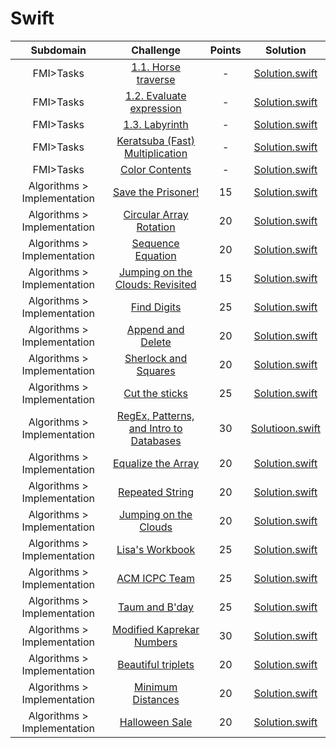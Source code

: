 # Swift

Subdomain | Challenge | Points | Solution 
:-:|:-:|:-:|:-:
FMI>Tasks|[1.1. Horse traverse](https://github.com/andy489/Programming_with_Swift/blob/master/FMI%20Tasks/Task%201.1.%20Horse%20traverse.md)|-|[Solution.swift](https://github.com/andy489/Programming_with_Swift/blob/master/FMI%20Tasks/Task%201.1.%20Solution.swift)
FMI>Tasks|[1.2. Evaluate expression](https://github.com/andy489/Programming_with_Swift/blob/master/FMI%20Tasks/Task%201.2.%20Evaluate%20expression.md)|-|[Solution.swift](https://github.com/andy489/Programming_with_Swift/blob/master/FMI%20Tasks/Task%201.2.%20Solution.swift)
FMI>Tasks|[1.3. Labyrinth](https://github.com/andy489/Programming_with_Swift/blob/master/FMI%20Tasks/Task%201.3.%20Labyrinth.md)|-|[Solution.swift](https://github.com/andy489/Programming_with_Swift/blob/master/FMI%20Tasks/Task%201.3.%20Solution.swift)
FMI>Tasks|[Keratsuba (Fast) Multiplication](https://github.com/andy489/Programming_with_Swift/blob/master/FMI%20Tasks/Fast%20Multiplication.swift)|-|[Solution.swift](https://github.com/andy489/Programming_with_Swift/blob/master/FMI%20Tasks/Fast%20Multiplication.swift)
FMI>Tasks|[Color Contents](https://github.com/andy489/Programming_with_Swift/blob/master/FMI%20Tasks/Color%20Contents.swift)|-|[Solution.swift](https://github.com/andy489/Programming_with_Swift/blob/master/FMI%20Tasks/Color%20Contents.swift)
Algorithms > Implementation| [Save the Prisoner!](https://www.hackerrank.com/challenges/save-the-prisoner/problem)|15| [Solution.swift](https://github.com/andy489/Programming_with_Swift/blob/master/Algorithms/Implementation/Save%20the%20Prisoner!.swift)|
Algorithms > Implementation | [Circular Array Rotation](https://www.hackerrank.com/challenges/circular-array-rotation/problem) | 20 |[Solution.swift](https://github.com/andy489/Programming_with_Swift/blob/master/Algorithms/Implementation/Circular%20Array%20Rotation.swift)
Algorithms > Implementation | [Sequence Equation](https://www.hackerrank.com/challenges/permutation-equation/problem) | 20 | [Solution.swift](https://github.com/andy489/Programming_with_Swift/blob/master/Algorithms/Implementation/Sequence%20Equation.swift)
Algorithms > Implementation | [Jumping on the Clouds: Revisited](https://www.hackerrank.com/challenges/jumping-on-the-clouds-revisited/problem)| 15 | [Solution.swift](https://github.com/andy489/Programming_with_Swift/blob/master/Algorithms/Implementation/Jumping%20on%20the%20Clouds:%20Revisited.swift)
Algorithms > Implementation | [Find Digits](https://www.hackerrank.com/challenges/find-digits/problem) | 25 | [Solution.swift](https://github.com/andy489/Programming_with_Swift/blob/master/Algorithms/Implementation/Find%20Digits.swift)
Algorithms > Implementation | [Append and Delete](https://www.hackerrank.com/challenges/append-and-delete/problem) | 20 | [Solution.swift](https://github.com/andy489/Programming_with_Swift/blob/master/Algorithms/Implementation/Append%20and%20Delete.swift)
Algorithms > Implementation | [Sherlock and Squares](https://www.hackerrank.com/challenges/sherlock-and-squares/problem) | 20 | [Solution.swift](https://github.com/andy489/Programming_with_Swift/blob/master/Algorithms/Implementation/Sherlock%20and%20Squares.swift)
Algorithms > Implementation | [Cut the sticks](https://www.hackerrank.com/challenges/cut-the-sticks/problem) | 25 | [Solution.swift](https://github.com/andy489/Programming_with_Swift/blob/master/Algorithms/Implementation/Cut%20the%20sticks.swift)
Algorithms > Implementation | [RegEx, Patterns, and Intro to Databases](https://www.hackerrank.com/challenges/30-regex-patterns/problem) |30| [Solutioon.swift](https://github.com/andy489/Programming_with_Swift/blob/master/Algorithms/Implementation/RegEx%2C%20Patterns%2C%20and%20Intro%20to%20Databases.swift)
Algorithms > Implementation | [Equalize the Array](https://www.hackerrank.com/challenges/equality-in-a-array/problem) | 20 | [Solution.swift](https://github.com/andy489/Programming_with_Swift/blob/master/Algorithms/Implementation/Equalize%20the%20Array.swift)
Algorithms > Implementation | [Repeated String](https://www.hackerrank.com/challenges/repeated-string/problem) | 20 | [Solution.swift](https://github.com/andy489/Programming_with_Swift/blob/master/Algorithms/Implementation/Repeated%20String.swift)
Algorithms > Implementation | [Jumping on the Clouds](https://www.hackerrank.com/challenges/jumping-on-the-clouds/problem) | 20 | [Solution.swift](https://github.com/andy489/Programming_with_Swift/blob/master/Algorithms/Implementation/Jumping%20on%20the%20Clouds.swift)
Algorithms > Implementation | [Lisa's Workbook](https://www.hackerrank.com/challenges/lisa-workbook/problem)| 25 | [Solution.swift](https://github.com/andy489/Programming_with_Swift/blob/master/Algorithms/Implementation/Lisa's%20Workbook.swift)
Algorithms > Implementation | [ACM ICPC Team](https://www.hackerrank.com/challenges/acm-icpc-team/problem) | 25 | [Solution.swift](https://github.com/andy489/Programming_with_Swift/blob/master/Algorithms/Implementation/ACM%20ICPC%20Team.swift)
Algorithms > Implementation | [Taum and B'day](https://www.hackerrank.com/challenges/taum-and-bday/problem)| 25 | [Solution.swift](https://github.com/andy489/Programming_with_Swift/blob/master/Algorithms/Implementation/Taum%20and%20B'day.swift)
Algorithms > Implementation | [Modified Kaprekar Numbers](https://www.hackerrank.com/challenges/kaprekar-numbers/problem) | 30 | [Solution.swift](https://github.com/andy489/Programming_with_Swift/blob/master/Algorithms/Implementation/Modified%20Kaprekar%20Numbers.swift)
Algorithms > Implementation | [Beautiful triplets](https://www.hackerrank.com/challenges/beautiful-triplets/problem) | 20 | [Solution.swift](https://github.com/andy489/Programming_with_Swift/blob/master/Algorithms/Implementation/Beautiful%20triplets.swift)
Algorithms > Implementation | [Minimum Distances](https://www.hackerrank.com/challenges/minimum-distances/problem) | 20 | [Solution.swift](https://github.com/andy489/Programming_with_Swift/blob/master/Algorithms/Implementation/Minimum%20Distances.swift)
Algorithms > Implementation | [Halloween Sale](https://www.hackerrank.com/challenges/halloween-sale/problem) | 20 | [Solution.swift](https://github.com/andy489/Programming_with_Swift/blob/master/Algorithms/Implementation/Halloween%20Sale.swift)

